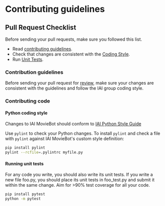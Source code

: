 # Contributing guidelines

## Pull Request Checklist

Before sending your pull requests, make sure you followed this list.

- Read [contributing guidelines](https://github.com/iai-group/moviebot/blob/master/CONTRIBUTING.md#contribution-guidelines).
- Check that changes are consistent with the [Coding Style](https://github.com/iai-group/moviebot/blob/master/CONTRIBUTING.md#c-coding-style).
- Run [Unit Tests](https://github.com/iai-group/moviebot/blob/master/CONTRIBUTING.md#running-unit-tests).



### Contribution guidelines

Before sending your pull request for
[review](https://github.com/iai-group/moviebot/pulls),
make sure your changes are consistent with the guidelines and follow the
IAI group coding style.

### Contributing code

#### Python coding style

Changes to IAI MovieBot should conform to
[IAI Python Style Guide](https://github.com/iai-group/styleguide/tree/master/python)

Use `pylint` to check your Python changes. To install `pylint` and check a file
with `pylint` against IAI MovieBot's custom style definition:

```bash
pip install pylint
pylint --rcfile=.pylintrc myfile.py
```

#### Running unit tests

For any code you write, you should also write its unit tests. If you write a new file foo.py, you should place its unit tests in foo_test.py and submit it within the same change. Aim for >90% test coverage for all your code.

```bash
pip install pytest
python -m pytest
```